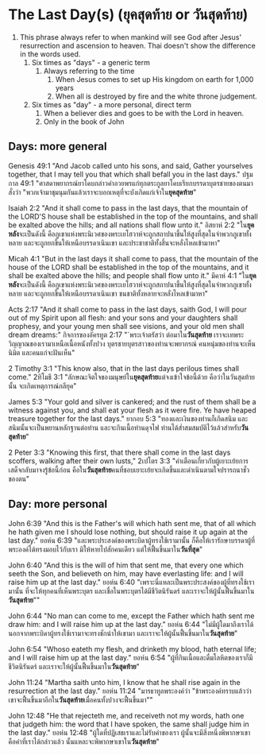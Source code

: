 # The Last Day(s) (ยุคสุดท้าย or วันสุดท้าย)

1. This phrase always refer to when mankind will see God after Jesus' resurrection and ascension to heaven. Thai doesn't show the difference in the words used.
    1. Six times as "days" - a generic term
        1. Always referring to the time 
            1. When Jesus comes to set up His kingdom on earth for 1,000 years
            2. When all is destroyed by fire and the white throne judgement.
    2. Six times as "day" - a more personal, direct term
        1. When a believer dies and goes to be with the Lord in heaven.
        2. Only in the book of John

## Days: more general

Genesis 49:1 "And Jacob called unto his sons, and said, Gather yourselves together, that I may tell you that which shall befall you in the last days."
ปฐมกาล 49:1 "ศาสดาพยากรณ์ยาโคบกล่าวคำอวยพรแก่ทุกตระกูลยาโคบเรียกบรรดาบุตรชายของตนมา สั่งว่า "พวกเจ้ามาชุมนุมกันแล้วเราจะบอกเหตุที่จะบังเกิดแก่เจ้าใน**ยุคสุดท้าย**"

Isaiah 2:2 "And it shall come to pass in the last days, that the mountain of the LORD'S house shall be established in the top of the mountains, and shall be exalted above the hills; and all nations shall flow unto it."
อิสยาห์ 2:2 "ใน**ยุคหลัง**จะเป็นดังนี้ คือภูเขาแห่งพระนิเวศของพระเยโฮวาห์จะถูกสถาปนาขึ้นให้สูงที่สุดในจำพวกภูเขาทั้งหลาย และจะถูกยกขึ้นให้เหนือบรรดาเนินเขา และประชาชาติทั้งสิ้นจะหลั่งไหลเข้ามาหา"

Micah 4:1 "But in the last days it shall come to pass, that the mountain of the house of the LORD shall be established in the top of the mountains, and it shall be exalted above the hills; and people shall flow unto it."
มีคาห์ 4:1 "ใน**ยุคหลัง**จะเป็นดังนี้ คือภูเขาแห่งพระนิเวศของพระเยโฮวาห์จะถูกสถาปนาขึ้นให้สูงที่สุดในจำพวกภูเขาทั้งหลาย และจะถูกยกขึ้นให้เหนือบรรดาเนินเขา ชนชาติทั้งหลายจะหลั่งไหลเข้ามาหา"

Acts 2:17 "And it shall come to pass in the last days, saith God, I will pour out of my Spirit upon all flesh: and your sons and your daughters shall prophesy, and your young men shall see visions, and your old men shall dream dreams:"
กิจการของอัครทูต 2:17 "`พระเจ้าตรัสว่า ต่อมาใน**วันสุดท้าย** เราจะเทพระวิญญาณของเรามาเหนือเนื้อหนังทั้งปวง บุตรชายบุตรสาวของท่านจะพยากรณ์ คนหนุ่มของท่านจะเห็นนิมิต และคนแก่จะฝันเห็น"

2 Timothy 3:1 "This know also, that in the last days perilous times shall come."
2ทิโมธี 3:1 "ลักษณะจิตใจของมนุษย์ใน**ยุคสุดท้าย**แต่จงเข้าใจข้อนี้ด้วย คือว่าในวันสุดท้ายนั้น จะเกิดเหตุการณ์กลียุค"

James 5:3 "Your gold and silver is cankered; and the rust of them shall be a witness against you, and shall eat your flesh as it were fire. Ye have heaped treasure together for the last days."
ยากอบ 5:3 "ทองและเงินของท่านก็เกิดสนิม และสนิมนั้นจะเป็นพยานหลักฐานต่อท่าน และจะกินเนื้อท่านดุจไฟ ท่านได้ส่ำสมสมบัติไว้แล้วสำหรับ**วันสุดท้าย**"

2 Peter 3:3 "Knowing this first, that there shall come in the last days scoffers, walking after their own lusts,"
2เปโตร 3:3 "คำเตือนเกี่ยวกับผู้เยาะเย้ยการเสด็จกลับมาจงรู้ข้อนี้ก่อน คือใน**วันสุดท้าย**คนที่ชอบเยาะเย้ยจะเกิดขึ้นและดำเนินตามใจปรารถนาชั่วของตน"

## Day: more personal

John 6:39 "And this is the Father's will which hath sent me, that of all which he hath given me I should lose nothing, but should raise it up again at the last day."
ยอห์น 6:39 "และพระประสงค์ของพระบิดาผู้ทรงใช้เรามานั้น ก็คือให้เรารักษาบรรดาผู้ที่พระองค์ได้ทรงมอบไว้กับเรา มิให้หายไปสักคนเดียว แต่ให้ฟื้นขึ้นมาใน**วันที่สุด**"  

John 6:40 "And this is the will of him that sent me, that every one which seeth the Son, and believeth on him, may have everlasting life: and I will raise him up at the last day."
ยอห์น 6:40 "เพราะนี่แหละเป็นพระประสงค์ของผู้ที่ทรงใช้เรามานั้น ที่จะให้ทุกคนที่เห็นพระบุตร และเชื่อในพระบุตรได้มีชีวิตนิรันดร์ และเราจะให้ผู้นั้นฟื้นขึ้นมาใน**วันสุดท้าย**""

John 6:44 "No man can come to me, except the Father which hath sent me draw him: and I will raise him up at the last day."
ยอห์น 6:44 "ไม่มีผู้ใดมาถึงเราได้นอกจากพระบิดาผู้ทรงใช้เรามาจะทรงชักนำให้เขามา และเราจะให้ผู้นั้นฟื้นขึ้นมาใน**วันสุดท้าย**"

John 6:54 "Whoso eateth my flesh, and drinketh my blood, hath eternal life; and I will raise him up at the last day."
ยอห์น 6:54 "ผู้ที่กินเนื้อและดื่มโลหิตของเราก็มีชีวิตนิรันดร์ และเราจะให้ผู้นั้นฟื้นขึ้นมาใน**วันสุดท้าย**"

John 11:24 "Martha saith unto him, I know that he shall rise again in the resurrection at the last day."
ยอห์น 11:24 "มารธาทูลพระองค์ว่า "ข้าพระองค์ทราบแล้วว่า เขาจะฟื้นขึ้นมาอีกใน**วันสุดท้าย**เมื่อคนทั้งปวงจะฟื้นขึ้นมา""

John 12:48 "He that rejecteth me, and receiveth not my words, hath one that judgeth him: the word that I have spoken, the same shall judge him in the last day."
ยอห์น 12:48 "ผู้ใดที่ปฏิเสธเราและไม่รับคำของเรา ผู้นั้นจะมีสิ่งหนึ่งพิพากษาเขา คือคำที่เราได้กล่าวแล้ว นั้นแหละจะพิพากษาเขาใน**วันสุดท้าย**"
